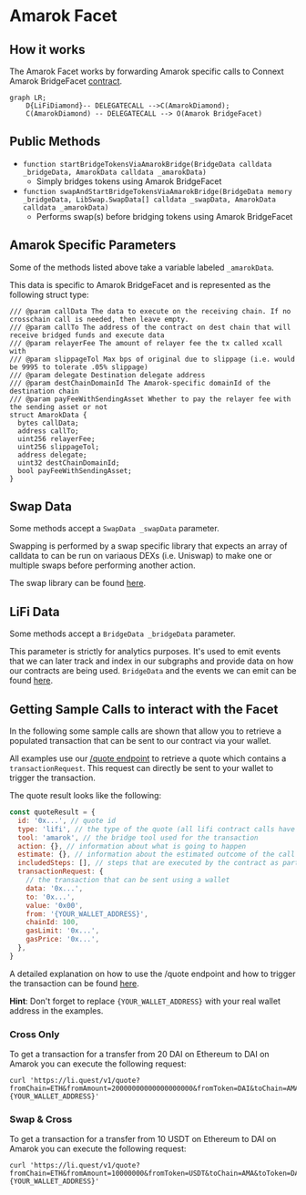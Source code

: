 # Amarok Facet

## How it works

The Amarok Facet works by forwarding Amarok specific calls to Connext Amarok BridgeFacet [contract](https://github.com/connext/nxtp/blob/main/packages/deployments/contracts/contracts/core/connext/facets/BridgeFacet.sol).

```mermaid
graph LR;
    D{LiFiDiamond}-- DELEGATECALL -->C(AmarokDiamond);
    C(AmarokDiamond) -- DELEGATECALL --> O(Amarok BridgeFacet)
```

## Public Methods

- `function startBridgeTokensViaAmarokBridge(BridgeData calldata _bridgeData, AmarokData calldata _amarokData)`
  - Simply bridges tokens using Amarok BridgeFacet
- `function swapAndStartBridgeTokensViaAmarokBridge(BridgeData memory _bridgeData, LibSwap.SwapData[] calldata _swapData, AmarokData calldata _amarokData)`
  - Performs swap(s) before bridging tokens using Amarok BridgeFacet

## Amarok Specific Parameters

Some of the methods listed above take a variable labeled `_amarokData`.

This data is specific to Amarok BridgeFacet and is represented as the following struct type:

```solidity
/// @param callData The data to execute on the receiving chain. If no crosschain call is needed, then leave empty.
/// @param callTo The address of the contract on dest chain that will receive bridged funds and execute data
/// @param relayerFee The amount of relayer fee the tx called xcall with
/// @param slippageTol Max bps of original due to slippage (i.e. would be 9995 to tolerate .05% slippage)
/// @param delegate Destination delegate address
/// @param destChainDomainId The Amarok-specific domainId of the destination chain
/// @param payFeeWithSendingAsset Whether to pay the relayer fee with the sending asset or not
struct AmarokData {
  bytes callData;
  address callTo;
  uint256 relayerFee;
  uint256 slippageTol;
  address delegate;
  uint32 destChainDomainId;
  bool payFeeWithSendingAsset;
}
```

## Swap Data

Some methods accept a `SwapData _swapData` parameter.

Swapping is performed by a swap specific library that expects an array of calldata to can be run on variaous DEXs (i.e. Uniswap) to make one or multiple swaps before performing another action.

The swap library can be found [here](../src/Libraries/LibSwap.sol).

## LiFi Data

Some methods accept a `BridgeData _bridgeData` parameter.

This parameter is strictly for analytics purposes. It's used to emit events that we can later track and index in our subgraphs and provide data on how our contracts are being used. `BridgeData` and the events we can emit can be found [here](../src/Interfaces/ILiFi.sol).

## Getting Sample Calls to interact with the Facet

In the following some sample calls are shown that allow you to retrieve a populated transaction that can be sent to our contract via your wallet.

All examples use our [/quote endpoint](https://apidocs.li.finance/reference/get_quote-1) to retrieve a quote which contains a `transactionRequest`. This request can directly be sent to your wallet to trigger the transaction.

The quote result looks like the following:

```javascript
const quoteResult = {
  id: '0x...', // quote id
  type: 'lifi', // the type of the quote (all lifi contract calls have the type "lifi")
  tool: 'amarok', // the bridge tool used for the transaction
  action: {}, // information about what is going to happen
  estimate: {}, // information about the estimated outcome of the call
  includedSteps: [], // steps that are executed by the contract as part of this transaction, e.g. a swap step and a cross step
  transactionRequest: {
    // the transaction that can be sent using a wallet
    data: '0x...',
    to: '0x...',
    value: '0x00',
    from: '{YOUR_WALLET_ADDRESS}',
    chainId: 100,
    gasLimit: '0x...',
    gasPrice: '0x...',
  },
}
```

A detailed explanation on how to use the /quote endpoint and how to trigger the transaction can be found [here](https://apidocs.li.finance/reference/how-to-transfer-tokens).

**Hint**: Don't forget to replace `{YOUR_WALLET_ADDRESS}` with your real wallet address in the examples.

### Cross Only

To get a transaction for a transfer from 20 DAI on Ethereum to DAI on Amarok you can execute the following request:

```shell
curl 'https://li.quest/v1/quote?fromChain=ETH&fromAmount=20000000000000000000&fromToken=DAI&toChain=AMA&toToken=DAI&slippage=0.03&allowBridges=Amarok&fromAddress={YOUR_WALLET_ADDRESS}'
```

### Swap & Cross

To get a transaction for a transfer from 10 USDT on Ethereum to DAI on Amarok you can execute the following request:

```shell
curl 'https://li.quest/v1/quote?fromChain=ETH&fromAmount=10000000&fromToken=USDT&toChain=AMA&toToken=DAI&slippage=0.03&allowBridges=Amarok&fromAddress={YOUR_WALLET_ADDRESS}'
```
